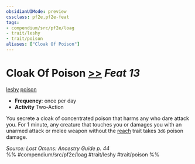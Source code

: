 ```yaml
---
obsidianUIMode: preview
cssclass: pf2e,pf2e-feat
tags:
- compendium/src/pf2e/loag
- trait/leshy
- trait/poison
aliases: ["Cloak Of Poison"]
---
```

# Cloak Of Poison  [>>](rules/core-rulebook/chapter-9-playing-the-game.md#Actions "Two-Action") *Feat 13*  
[leshy](rules/traits/leshy-b1.md)  [poison](rules/traits/poison.md)  

- **Frequency**: once per day
- **Activity** Two-Action

You secrete a cloak of concentrated poison that harms any who dare attack you. For 1 minute, any creature that touches you or damages you with an unarmed attack or melee weapon without the [reach](rules/traits/reach.md) trait takes `3d6` poison damage.

*Source: Lost Omens: Ancestry Guide p. 44*  
%% #compendium/src/pf2e/loag #trait/leshy #trait/poison %%
